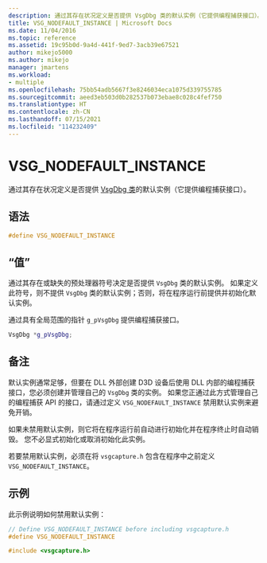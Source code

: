 ```yaml
---
description: 通过其存在状况定义是否提供 VsgDbg 类的默认实例（它提供编程捕获接口）。
title: VSG_NODEFAULT_INSTANCE | Microsoft Docs
ms.date: 11/04/2016
ms.topic: reference
ms.assetid: 19c95b0d-9a4d-441f-9ed7-3acb39e67521
author: mikejo5000
ms.author: mikejo
manager: jmartens
ms.workload:
- multiple
ms.openlocfilehash: 75bb54adb5667f3e8246034eca1075d339755785
ms.sourcegitcommit: aeed3eb503d0b282537b073ebae8c028c4fef750
ms.translationtype: HT
ms.contentlocale: zh-CN
ms.lasthandoff: 07/15/2021
ms.locfileid: "114232409"
---
```

# <a name="vsg_nodefault_instance"></a>VSG_NODEFAULT_INSTANCE
通过其存在状况定义是否提供 [VsgDbg 类](vsgdbg-class.md)的默认实例（它提供编程捕获接口）。

## <a name="syntax"></a>语法

```C++
#define VSG_NODEFAULT_INSTANCE
```

## <a name="value"></a>“值”
 通过其存在或缺失的预处理器符号决定是否提供 `VsgDbg` 类的默认实例。 如果定义此符号，则不提供 `VsgDbg` 类的默认实例；否则，将在程序运行前提供并初始化默认实例。

 通过具有全局范围的指针 `g_pVsgDbg` 提供编程捕获接口。

```cpp
VsgDbg *g_pVsgDbg;
```

## <a name="remarks"></a>备注
 默认实例通常足够，但要在 DLL 外部创建 D3D 设备后使用 DLL 内部的编程捕获接口，您必须创建并管理自己的 `VsgDbg` 类的实例。 如果您正通过此方式管理自己的编程捕获 API 的接口，请通过定义 `VSG_NODEFAULT_INSTANCE` 禁用默认实例来避免开销。

 如果未禁用默认实例，则它将在程序运行前自动进行初始化并在程序终止时自动销毁。 您不必显式初始化或取消初始化此实例。

 若要禁用默认实例，必须在将 `vsgcapture.h` 包含在程序中之前定义 `VSG_NODEFAULT_INSTANCE`。

## <a name="example"></a>示例
 此示例说明如何禁用默认实例：

```cpp
// Define VSG_NODEFAULT_INSTANCE before including vsgcapture.h
#define VSG_NODEFAULT_INSTANCE

#include <vsgcapture.h>
```
